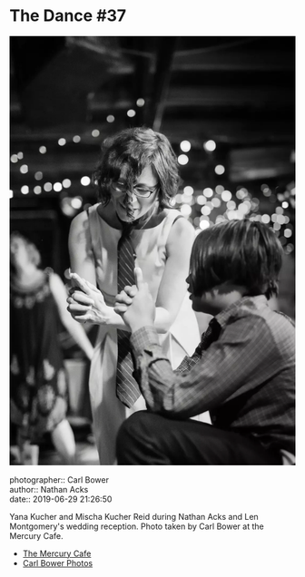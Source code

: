 # The Dance #37

![Yana Kucher and Mischa Kucher Reid](assets/2019-06-29-set-4-the-dance-37.webp)

photographer:: Carl Bower  
author:: Nathan Acks  
date:: 2019-06-29 21:26:50

Yana Kucher and Mischa Kucher Reid during Nathan Acks and Len Montgomery's wedding reception. Photo taken by Carl Bower at the Mercury Cafe.

* [The Mercury Cafe](http://mercurycafe.com)
* [Carl Bower Photos](https://carlbowerphotos.com)
